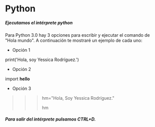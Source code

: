# Python

##### Ejecutamos el intérprete _python_

Para Python 3.0 hay 3 opciones para escribir y ejecutar el comando de "Hola mundo". A continuación te mostraré un ejemplo de cada uno:

+ Opción 1

print('Hola, soy Yessica Rodríguez.')

+ Opción 2

import __hello__

+ Opción 3
>>> hm="Hola, Soy Yessica Rodríguez."
>>> 
>>> hm

##### Para salir del intérprete pulsamos CTRL+D.
